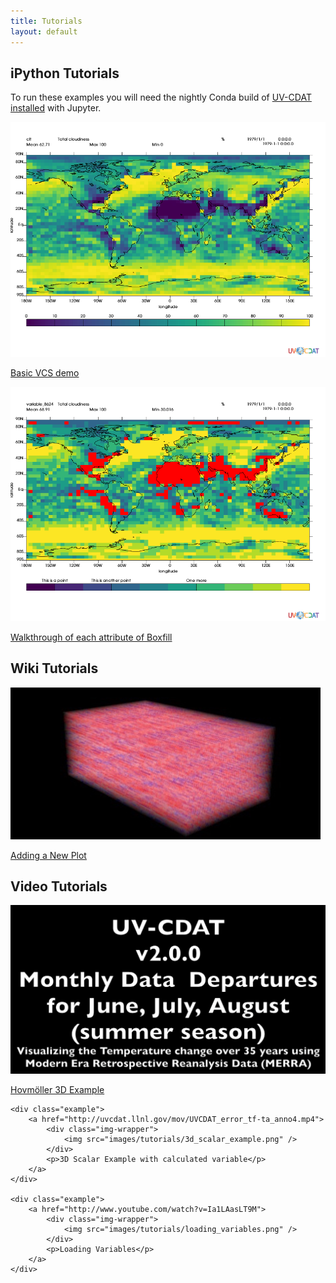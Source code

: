 ```yaml
---
title: Tutorials
layout: default
---
```


<div class="container">
    <h2>iPython Tutorials</h2>
    <p>
        To run these examples you will need the nightly Conda build of 
        <a href="https://github.com/UV-CDAT/uvcdat/wiki/Install-using-Anaconda">UV-CDAT</a> 
        <a href="https://github.com/UV-CDAT/uvcdat/wiki/Obtain-UV-CDAT-nightly-packages">installed</a> with Jupyter.
    </p>
    <div class="example">
    	<a href="iPython/Basic_VCS_demo/Basic_VCS_demo.html">
    		<div class="img-wrapper">
    			<img src="iPython/Basic_VCS_demo/output_7_0.png" />
    		</div>
    		<p>Basic VCS demo</p>
    	</a>
    </div>
    <div class="example">
    	<a href="iPython/boxfill/boxfill.html">
    		<div class="img-wrapper">
    			<img src="iPython/boxfill/output_30_0.png" />
    		</div>
    		<p>Walkthrough of each attribute of Boxfill</p>
    	</a>
    </div>

</div>

<div class="container">
    <h2>Wiki Tutorials</h2>
    <div class="example">
    	<a href="https://github.com/UV-CDAT/uvcdat/wiki/Adding-new-plots-to-UVCDAT">
    		<div class="img-wrapper">
    			<img src="images/tutorials/adding_a_new_plot.jpeg" />
    		</div>
    		<p>Adding a New Plot</p>
    	</a>
    </div>
</div>

<div class="container">
    <h2>Video Tutorials</h2>
    <div class="example">
    	<a href="http://uvcdat.llnl.gov/mov/UVCDAT_Departures_MM_annotated4.mp4">
    		<div class="img-wrapper">
    			<img src="images/tutorials/hovmoller_3d.png" />
    		</div>
    		<p>Hovm&ouml;ller 3D Example</p>
    	</a>
    </div>

    <div class="example">
    	<a href="http://uvcdat.llnl.gov/mov/UVCDAT_error_tf-ta_anno4.mp4">
    		<div class="img-wrapper">
    			<img src="images/tutorials/3d_scalar_example.png" />
    		</div>
    		<p>3D Scalar Example with calculated variable</p>
    	</a>
    </div>

    <div class="example">
    	<a href="http://www.youtube.com/watch?v=Ia1LAasLT9M">
    		<div class="img-wrapper">
    			<img src="images/tutorials/loading_variables.png" />
    		</div>
    		<p>Loading Variables</p>
    	</a>
    </div>
</div>


